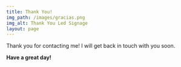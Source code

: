 ```yaml
---
title: Thank You!
img_path: /images/gracias.png
img_alt: Thank You Led Signage
layout: page
---
```


Thank you for contacting me! I will get back in touch with you soon.

**Have a great day!**